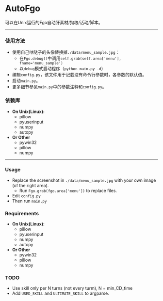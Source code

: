 # AutoFgo
可以在Unix运行的Fgo自动肝素材/狗粮/活动/脚本。

---

### 使用方法

- 使用自己咕哒子的头像替换掉`./data/menu_sample.jpg`：
  - 在`Fgo.debug()`中调用`self.grab(self.area['menu'], fname='menu_sample')`
  - 以`debug`模式启动程序（`python main.py -d`）
- 编辑`config.py`，该文件用于记载没有命令行参数时，各参数的默认值。
- 启动`main.py`。
- 更多细节参见`main.py`中的参数注释和`config.py`。

### 依赖库

- **On Unix(Linux):**
  - pillow 
  - pyuserinput
  - numpy 
  - autopy
- **Or Other**
  - pywin32
  - pillow
  - numpy

---

### Usage 

- Replace the screenshot in `./data/menu_sample.jpg` with your own image (of the right area).
  - Run `Fgo.grab(fgo.area['menu'])` to replace files.
- Edit `config.py`
- Then run `main.py`

### Requirements

- **On Unix(Linux):**
  - pillow 
  - pyuserinput
  - numpy 
  - autopy
- **Or Other**
  - pywin32
  - pillow
  - numpy

### TODO

- Use skill only per N turns (not every turm), N = min_CD_time
- Add `USED_SKILL` and `ULTIMATE_SKILL` to argparse.

